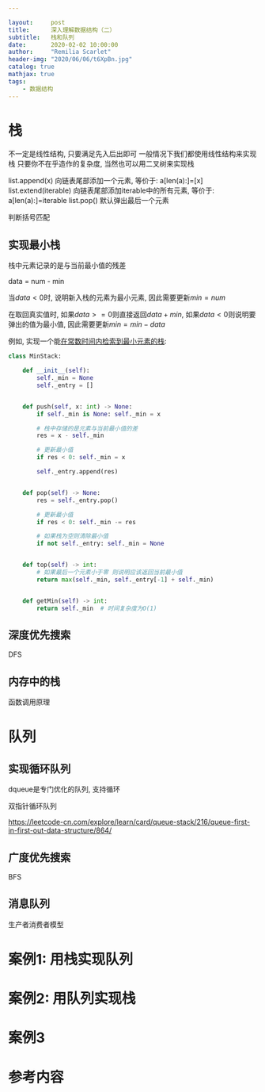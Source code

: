 ```yaml
---

layout:     post
title:      深入理解数据结构（二）
subtitle:   栈和队列
date:       2020-02-02 10:00:00
author:     "Remilia Scarlet"
header-img: "2020/06/06/t6XpBn.jpg"
catalog: true
mathjax: true
tags:
    - 数据结构
---
```


# 栈

不一定是线性结构, 只要满足先入后出即可
一般情况下我们都使用线性结构来实现栈
只要你不在乎造作的复杂度, 当然也可以用二叉树来实现栈

list.append(x) 向链表尾部添加一个元素, 等价于: a[len(a):]=[x]
list.extend(iterable) 向链表尾部添加iterable中的所有元素, 等价于: a[len(a):]=iterable
list.pop() 默认弹出最后一个元素

判断括号匹配

## 实现最小栈

栈中元素记录的是与当前最小值的残差

data = num - min

当$data < 0$时, 说明新入栈的元素为最小元素, 因此需要更新$min=num$

在取回真实值时, 如果$data>=0$则直接返回$data+min$, 如果$data<0$则说明要弹出的值为最小值, 因此需要更新$min=min-data$

例如, 实现一个能[在常数时间内检索到最小元素的栈](https://leetcode-cn.com/problems/min-stack/):

```python
class MinStack:

    def __init__(self):
        self._min = None
        self._entry = []


    def push(self, x: int) -> None:
        if self._min is None: self._min = x

        # 栈中存储的是元素与当前最小值的差
        res = x - self._min

        # 更新最小值
        if res < 0: self._min = x

        self._entry.append(res)


    def pop(self) -> None:
        res = self._entry.pop()

        # 更新最小值
        if res < 0: self._min -= res

        # 如果栈为空则清除最小值
        if not self._entry: self._min = None


    def top(self) -> int:
        # 如果最后一个元素小于零 则说明应该返回当前最小值
        return max(self._min, self._entry[-1] + self._min)


    def getMin(self) -> int:
        return self._min  # 时间复杂度为O(1)
```

## 深度优先搜索

DFS

## 内存中的栈

函数调用原理

# 队列

## 实现循环队列

dqueue是专门优化的队列, 支持循环

双指针循环队列

<https://leetcode-cn.com/explore/learn/card/queue-stack/216/queue-first-in-first-out-data-structure/864/>

## 广度优先搜索

BFS

## 消息队列

生产者消费者模型

# 案例1: 用栈实现队列

# 案例2: 用队列实现栈

# 案例3

# 参考内容
